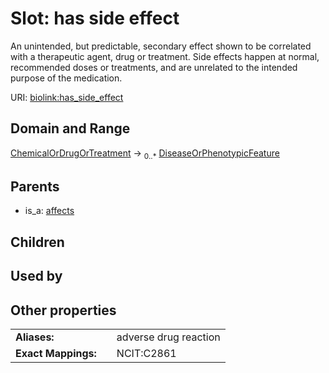 
# Slot: has side effect


An unintended, but predictable, secondary effect shown to be correlated with a therapeutic agent, drug or treatment. Side effects happen at normal, recommended doses or treatments, and are unrelated to the intended purpose of  the medication.

URI: [biolink:has_side_effect](https://w3id.org/biolink/vocab/has_side_effect)


## Domain and Range

[ChemicalOrDrugOrTreatment](ChemicalOrDrugOrTreatment.md) &#8594;  <sub>0..\*</sub> [DiseaseOrPhenotypicFeature](DiseaseOrPhenotypicFeature.md)

## Parents

 *  is_a: [affects](affects.md)

## Children


## Used by


## Other properties

|  |  |  |
| --- | --- | --- |
| **Aliases:** | | adverse drug reaction |
| **Exact Mappings:** | | NCIT:C2861 |

